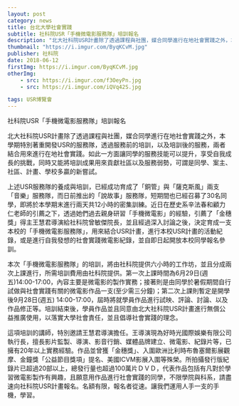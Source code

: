 ```yaml
---
layout: post
category: news
title: 台北大學社會實踐
subtitle: 社科院USR「手機微電影服務隊」培訓報名
description: "北大社科院USR計畫除了透過課程與社團，媒合同學進行在地社會實踐之外，本學期特別著重開發USR的服務隊，透過服務前的培訓..."
thumbnail: "https://i.imgur.com/ByqKCvM.jpg"
publisher: 社科院
date: 2018-06-12
firstImg: https://i.imgur.com/ByqKCvM.jpg
otherImg:
    - src: https://i.imgur.com/f3OeyPn.jpg
    - src: https://i.imgur.com/iQVq42S.jpg

tags: USR博覽會
---
```


社科院USR「手機微電影服務隊」培訓報名

北大社科院USR計畫除了透過課程與社團，媒合同學進行在地社會實踐之外，本學期特別著重開發USR的服務隊，透過服務前的培訓，以及培訓後的服務，兩者結合用來進行在地社會實踐。如此一方面讓同學的服務技能可以提升，享受自我成長的挑戰，同時又能將培訓成果用來貢獻社區以及服務弱勢，可謂是同學、案主、社區、計畫、學校多贏的新嘗試。

上述USR服務隊的養成與培訓，已經成功育成了「銅管」與「薩克斯風」兩支「音樂」服務隊，而日前推出的「說故事」服務隊，短期間也已經召募了30名同學，即將於本學期末進行兩天共12小時的密集訓練。近日在歷史系辛法春和顧力仁老師的引薦之下，透過她們過去親身研習「手機微電影」的經驗，引薦了「金穗獎」得主王慧君導演給社科院曾敏傑院長，並且經過深入討論之後，決定育成一支本校的「手機微電影服務隊」，用來結合USR計畫，進行本校USR計畫的活動紀錄，或是進行自我發想的社會實踐微電影紀錄，並自即日起開放本校同學報名參訓。

本次「手機微電影服務隊」的培訓，將由社科院提供六小時的工作坊，並且分成兩次上課進行，所需培訓費用由社科院提供。第一次上課時間為6月29日(週五)14:00-17:00，內容主要是微電影的製作實務；接著則是由同學於暑假期間自行試做與社會實踐有關的微電影作品一支(至少需三分鐘)；第二次上課則暫定是開學後9月28日(週五) 14:00-17:00，屆時將就學員作品進行試映、評論、討論、以及作品修正等。培訓結束後，學員作品並且同意由北大社科院USR計畫進行無償公益推廣使用，以落實大學社會責任，並且倡導社會實踐的理念。

這項培訓的講師，特別邀請王慧君導演擔任。王導演現為好時光國際娛樂有限公司執行長，擅長影片監製、導演、影音行銷、媒體品牌建立、微電影、紀錄片等，已擁有20年以上實務經驗。作品並曾獲「金穗獎」、入圍歐洲比利時布魯塞爾影展觀摩、金鐘獎「公益節目獎項」提名、美國ICVM影展入圍等殊榮。所拍攝發行版紀錄片已超過20部以上，總發行量也超過100萬片ＤＶＤ，代表作品包括有凡對於學習微電影製作有興趣，且願意用作品進行社會實踐的同學，不限學院與科系，請盡速向社科院USR計畫報名。名額有限，報名者從速。讓我們運用人手一支的手機，學習。